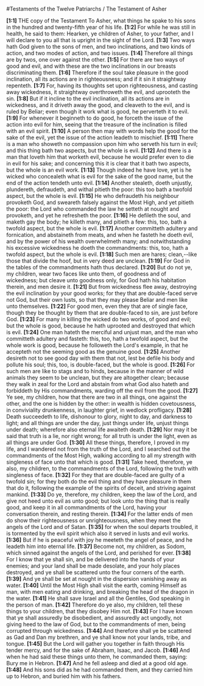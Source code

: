 #Testaments of the Twelve Patriarchs / The Testament of Asher

**[1:1]** THE copy of the Testament To Asher, what things he spake to his sons in the hundred and twenty-fifth year of his life.
**[1:2]** For while he was still in health, he said to them: Hearken, ye children of Asher, to your father, and I will declare to you all that is upright in the sight of the Lord.
**[1:3]** Two ways hath God given to the sons of men, and two inclinations, and two kinds of action, and two modes of action, and two issues.
**[1:4]** Therefore all things are by twos, one over against the other.
**[1:5]** For there are two ways of good and evil, and with these are the two inclinations in our breasts discriminating them.
**[1:6]** Therefore if the soul take pleasure in the good inclination, all its actions are in righteousness; and if it sin it straightway repenteth.
**[1:7]** For, having its thoughts set upon righteousness, and casting away wickedness, it straightway overthroweth the evil, and uprooteth the sin.
**[1:8]** But if it incline to the evil inclination, all its actions are in wickedness, and it driveth away the good, and cleaveth to the evil, and is ruled by Beliar; even though it work what is good, he perverteth it to evil.
**[1:9]** For whenever it beginneth to do good, he forceth the issue of the action into evil for him, seeing that the treasure of the inclination is filled with an evil spirit.
**[1:10]** A person then may with words help the good for the sake of the evil, yet the issue of the action leadeth to mischief.
**[1:11]** There is a man who showeth no compassion upon him who serveth his turn in evil; and this thing bath two aspects, but the whole is evil.
**[1:12]** And there is a man that loveth him that worketh evil, because he would prefer even to die in evil for his sake; and concerning this it is clear that it bath two aspects, but the whole is an evil work.
**[1:13]** Though indeed he have love, yet is he wicked who concealeth what is evil for the sake of the good name, but the end of the action tendeth unto evil.
**[1:14]** Another stealeth, doeth unjustly, plundereth, defraudeth, and withal pitieth the poor: this too bath a twofold aspect, but the whole is evil.
**[1:15]** He who defraudeth his neighbour provoketh God, and sweareth falsely against the Most High, and yet pitieth the poor: the Lord who commanded the law he setteth at nought and provoketh, and yet he refresheth the poor.
**[1:16]** He defileth the soul, and maketh gay the body; he killeth many, and pitieth a few: this, too, bath a twofold aspect, but the whole is evil.
**[1:17]** Another committeth adultery and fornication, and abstaineth from meats, and when he fasteth he doeth evil, and by the power of his wealth overwhelmeth many; and notwithstanding his excessive wickedness he doeth the commandments: this, too, hath a twofold aspect, but the whole is evil.
**[1:18]** Such men are hares; clean,--like those that divide the hoof, but in very deed are unclean.
**[1:19]** For God in the tables of the commandments hath thus declared.
**[1:20]** But do not ye, my children, wear two faces like unto them, of goodness and of wickedness; but cleave unto goodness only, for God hath his habitation therein, and men desire it.
**[1:21]** But from wickedness flee away, destroying the evil inclination by your good works; for they that are double-faced serve not God, but their own lusts, so that they may please Beliar and men like unto themselves.
**[1:22]** For good men, even they that are of single face, though they be thought by them that are double-faced to sin, are just before God.
**[1:23]** For many in killing the wicked do two works, of good and evil; but the whole is good, because he hath uprooted and destroyed that which is evil.
**[1:24]** One man hateth the merciful and unjust man, and the man who committeth adultery and fasteth: this, too, hath a twofold aspect, but the whole work is good, because he followeth the Lord's example, in that he accepteth not the seeming good as the genuine good.
**[1:25]** Another desireth not to see good day with them that not, lest be defile his body and pollute his soul; this, too, is double-faced, but the whole is good.
**[1:26]** For such men are like to stags and to hinds, because in the manner of wild animals they seem to be unclean, but they are altogether clean; because they walk in zeal for the Lord and abstain from what God also hateth and forbiddeth by His commandments, warding off the evil from the good.
**[1:27]** Ye see, my children, how that there are two in all things, one against the other, and the one is hidden by the other: in wealth is hidden covetousness, in conviviality drunkenness, in laughter grief, in wedlock profligacy.
**[1:28]** Death succeedeth to life, dishonour to glory, night to day, and darkness to light; and all things are under the day, just things under life, unjust things under death; wherefore also eternal life awaiteth death.
**[1:29]** Nor may it be said that truth is a lie, nor right wrong; for all truth is under the light, even as all things are under God.
**[1:30]** All these things, therefore, I proved in my life, and I wandered not from the truth of the Lord, and I searched out the commandments of the Most High, walking according to all my strength with singleness of face unto that which is good.
**[1:31]** Take heed, therefore, ye also, my children, to the commandments of the Lord, following the truth with singleness of face.
**[1:32]** For they that are double-faced are guilty of a twofold sin; for they both do the evil thing and they have pleasure in them that do it, following the example of the spirits of deceit, and striving against mankind.
**[1:33]** Do ye, therefore, my children, keep the law of the Lord, and give not heed unto evil as unto good; but look unto the thing that is really good, and keep it in all commandments of the Lord, having your conversation therein, and resting therein.
**[1:34]** For the latter ends of men do show their righteousness or unrighteousness, when they meet the angels of the Lord and of Satan.
**[1:35]** for when the soul departs troubled, it is tormented by the evil spirit which also it served in lusts and evil works.
**[1:36]** But if he is peaceful with joy he meeteth the angel of peace, and he leadeth him into eternal life.
**[1:37]** Become not, my children, as Sodom, which sinned against the angels of the Lord, and perished for ever.
**[1:38]** For I know that ye shall sin, and be delivered into the hands of your enemies; and your land shall be made desolate, and your holy places destroyed, and ye shall be scattered unto the four corners of the earth.
**[1:39]** And ye shall be set at nought in the dispersion vanishing away as water.
**[1:40]** Until the Most High shall visit the earth, coming Himself as man, with men eating and drinking, and breaking the head of the dragon in the water.
**[1:41]** He shall save Israel and all the Gentiles, God speaking in the person of man.
**[1:42]** Therefore do ye also, my children, tell these things to your children, that they disobey Him not.
**[1:43]** For I have known that ye shall assuredly be disobedient, and assuredly act ungodly, not giving heed to the law of God, but to the commandments of men, being corrupted through wickedness.
**[1:44]** And therefore shall ye be scattered as Gad and Dan my brethren, and ye shall know not your lands, tribe, and tongue.
**[1:45]** But the Lord will gather you together in faith through His tender mercy, and for the sake of Abraham, Isaac, and Jacob.
**[1:46]** And when he had said these things unto them, he commanded them, saying: Bury me in Hebron.
**[1:47]** And he fell asleep and died at a good old age.
**[1:48]** And his sons did as he had commanded them, and they carried him up to Hebron, and buried him with his fathers.
